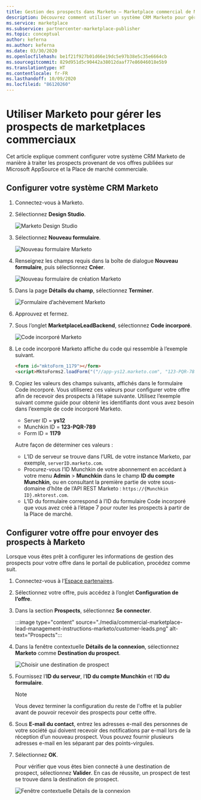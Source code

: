 ```yaml
---
title: Gestion des prospects dans Marketo – Marketplace commercial de Microsoft
description: Découvrez comment utiliser un système CRM Marketo pour gérer les prospects de Microsoft AppSource et de la Place de marché Azure.
ms.service: marketplace
ms.subservice: partnercenter-marketplace-publisher
ms.topic: conceptual
author: keferna
ms.author: keferna
ms.date: 03/30/2020
ms.openlocfilehash: be1f21f927b01d66e19dc5e97b38e5c35e6664cb
ms.sourcegitcommit: 829d951d5c90442a38012daaf77e86046018e5b9
ms.translationtype: HT
ms.contentlocale: fr-FR
ms.lasthandoff: 10/09/2020
ms.locfileid: "86120260"
---
```

# <a name="use-marketo-to-manage-commercial-marketplace-leads"></a>Utiliser Marketo pour gérer les prospects de marketplaces commerciaux

Cet article explique comment configurer votre système CRM Marketo de manière à traiter les prospects provenant de vos offres publiées sur Microsoft AppSource et la Place de marché commerciale.

## <a name="set-up-your-marketo-crm-system"></a>Configurer votre système CRM Marketo

1. Connectez-vous à Marketo.

1. Sélectionnez **Design Studio**.

    ![Marketo Design Studio](./media/commercial-marketplace-lead-management-instructions-marketo/marketo-1.png)

1.  Sélectionnez **Nouveau formulaire**.

    ![Nouveau formulaire Marketo](./media/commercial-marketplace-lead-management-instructions-marketo/marketo-2.png)

1.  Renseignez les champs requis dans la boîte de dialogue **Nouveau formulaire**, puis sélectionnez **Créer**.

    ![Nouveau formulaire de création Marketo](./media/commercial-marketplace-lead-management-instructions-marketo/marketo-3.png)

1.  Dans la page **Détails du champ**, sélectionnez **Terminer**.

    ![Formulaire d’achèvement Marketo](./media/commercial-marketplace-lead-management-instructions-marketo/marketo-4.png)

1.  Approuvez et fermez.

1. Sous l’onglet **MarketplaceLeadBackend**, sélectionnez **Code incorporé**. 

    ![Code incorporé Marketo](./media/commercial-marketplace-lead-management-instructions-marketo/marketo-6.png)

1. Le code incorporé Marketo affiche du code qui ressemble à l’exemple suivant.

    ```html
    <form id="mktoForm_1179"></form>
    <script>MktoForms2.loadForm("("//app-ys12.marketo.com", "123-PQR-789", 1179);</script>
    ```

1. Copiez les valeurs des champs suivants, affichés dans le formulaire Code incorporé. Vous utiliserez ces valeurs pour configurer votre offre afin de recevoir des prospects à l’étape suivante. Utilisez l’exemple suivant comme guide pour obtenir les identifiants dont vous avez besoin dans l’exemple de code incorporé Marketo.

    - Server ID = **ys12**
    - Munchkin ID = **123-PQR-789**
    - Form ID = **1179**

    Autre façon de déterminer ces valeurs :

    - L’ID de serveur se trouve dans l’URL de votre instance Marketo, par exemple, `serverID.marketo.com`.
    - Procurez-vous l’ID Munchkin de votre abonnement en accédant à votre menu **Admin** > **Munchkin** dans le champ **ID du compte Munchkin**, ou en consultant la première partie de votre sous-domaine d’hôte de l’API REST Marketo : `https://{Munchkin ID}.mktorest.com`.
    - L’ID du formulaire correspond à l’ID du formulaire Code incorporé que vous avez créé à l’étape 7 pour router les prospects à partir de la Place de marché.

## <a name="configure-your-offer-to-send-leads-to-marketo"></a>Configurer votre offre pour envoyer des prospects à Marketo

Lorsque vous êtes prêt à configurer les informations de gestion des prospects pour votre offre dans le portail de publication, procédez comme suit. 

1. Connectez-vous à l’[Espace partenaires](https://partner.microsoft.com/dashboard/home).

1. Sélectionnez votre offre, puis accédez à l’onglet **Configuration de l’offre**.

1. Dans la section **Prospects**, sélectionnez **Se connecter**.

    :::image type="content" source="./media/commercial-marketplace-lead-management-instructions-marketo/customer-leads.png" alt-text="Prospects":::

1. Dans la fenêtre contextuelle **Détails de la connexion**, sélectionnez **Marketo** comme **Destination du prospect**.

    ![Choisir une destination de prospect](./media/commercial-marketplace-lead-management-instructions-marketo/choose-lead-destination.png)

1. Fournissez l’**ID du serveur**, l’**ID du compte Munchkin** et l’**ID du formulaire**.

    > [!NOTE]
    > Vous devez terminer la configuration du reste de l'offre et la publier avant de pouvoir recevoir des prospects pour cette offre. 

1. Sous **E-mail du contact**, entrez les adresses e-mail des personnes de votre société qui doivent recevoir des notifications par e-mail lors de la réception d’un nouveau prospect. Vous pouvez fournir plusieurs adresses e-mail en les séparant par des points-virgules.

1. Sélectionnez **OK**.

   Pour vérifier que vous êtes bien connecté à une destination de prospect, sélectionnez **Valider**. En cas de réussite, un prospect de test se trouve dans la destination de prospect.

   ![Fenêtre contextuelle Détails de la connexion](./media/commercial-marketplace-lead-management-instructions-marketo/marketo-connection-details.png)
